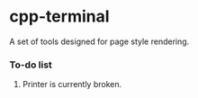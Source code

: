# cpp-terminal

A set of tools designed for page style rendering.

### To-do list

1. Printer is currently broken.
